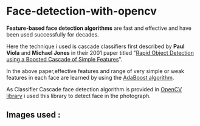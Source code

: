# Face-detection-with-opencv
**Feature-based face detection algorithms** are fast and effective and have been used successfully for decades.

Here the technique i used is cascade classifiers first described by **Paul Viola** and **Michael Jones** in their 2001 paper titled "[Rapid Object Detection using a Boosted Cascade of Simple Features](https://ieeexplore.ieee.org/document/990517)".

In the above paper,effective features and range of very simple or weak features in each face are learned by using the [AdaBoost algorithm](https://machinelearningmastery.com/boosting-and-adaboost-for-machine-learning/).


As Classifier Cascade face detection algorithm is provided in [OpenCV library](https://opencv.org/) i used this library to detect face in the photograph.

## Images used :

